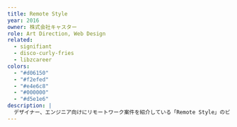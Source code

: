 ```yaml
---
title: Remote Style
year: 2016
owner: 株式会社キャスター
role: Art Direction, Web Design
related:
  - signifiant
  - disco-curly-fries
  - libzcareer
colors:
  - "#d06150"
  - "#f2efed"
  - "#e4e6c8"
  - "#000000"
  - "#d5e1e6"
description: |
  デザイナー、エンジニア向けにリモートワーク案件を紹介している「Remote Style」のビジュアル・アイデンティティとウェブサイトのデザインを行いました。窓をモチーフにしたロゴをメインビジュアルにおき、「自分の好きな環境で働こう」というメッセージを込めました。サイト全体は、旅雑誌のような佇まいを目指しました。
---
```

